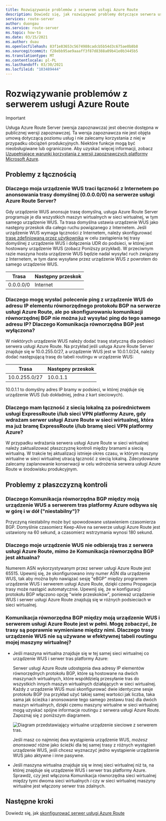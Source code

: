 ```yaml
---
title: Rozwiązywanie problemów z serwerem usługi Azure Route
description: Dowiedz się, jak rozwiązywać problemy dotyczące serwera usługi Azure Route.
services: route-server
author: duongau
ms.service: route-server
ms.topic: how-to
ms.date: 03/15/2021
ms.author: duau
ms.openlocfilehash: 83f1e83653c5674988cadcb5b54d3c675ae0b8b8
ms.sourcegitcommit: f28ebb95ae9aaaff3f87d8388a09b41e0b3445b5
ms.translationtype: MT
ms.contentlocale: pl-PL
ms.lasthandoff: 03/30/2021
ms.locfileid: "103489444"
---
```

# <a name="troubleshooting-azure-route-server-issues"></a>Rozwiązywanie problemów z serwerem usługi Azure Route

> [!IMPORTANT]
> Usługa Azure Route Server (wersja zapoznawcza) jest obecnie dostępna w publicznej wersji zapoznawczej.
> Ta wersja zapoznawcza nie jest objęta umową dotyczącą poziomu usług i nie zalecamy korzystania z niej w przypadku obciążeń produkcyjnych. Niektóre funkcje mogą być nieobsługiwane lub ograniczone.
> Aby uzyskać więcej informacji, zobacz [Uzupełniające warunki korzystania z wersji zapoznawczych platformy Microsoft Azure](https://azure.microsoft.com/support/legal/preview-supplemental-terms/).

## <a name="connectivity-issues"></a>Problemy z łącznością

### <a name="why-does-my-nva-lose-internet-connectivity-after-it-advertises-the-default-route-00000-to-azure-route-server"></a>Dlaczego moja urządzenie WUS traci łączność z Internetem po anonsowania trasy domyślnej (0.0.0.0/0) na serwerze usługi Azure Route Server?
Gdy urządzenie WUS anonsuje trasę domyślną, usługa Azure Route Server programuje je dla wszystkich maszyn wirtualnych w sieci wirtualnej, w tym samego urządzenie WUS. Ta trasa domyślna ustawia urządzenie WUS jako następny przeskok dla całego ruchu powiązanego z Internetem. Jeśli urządzenie WUS wymaga łączności z Internetem, należy skonfigurować [trasę zdefiniowaną przez użytkownika](../virtual-network/virtual-networks-udr-overview.md) w celu zastąpienia tej trasy domyślnej z urządzenie WUS i dołączenia UDR do podsieci, w której jest hostowany urządzenie WUS (zobacz Poniższy przykład). W przeciwnym razie maszyna hosta urządzenie WUS będzie nadal wysyłać ruch związany z Internetem, w tym dane wysyłane przez urządzenie WUS z powrotem do samego urządzenie WUS.

| Trasa | Następny przeskok |
|-------|----------|
| 0.0.0.0/0 | Internet |


### <a name="why-can-i-ping-from-my-nva-to-the-bgp-peer-ip-on-azure-route-server-but-after-i-set-up-the-bgp-peering-between-them-i-cant-ping-the-same-ip-anymore-why-does-the-bgp-peering-go-down"></a>Dlaczego mogę wysłać polecenie ping z urządzenie WUS do adresu IP elementu równorzędnego protokołu BGP na serwerze usługi Azure Route, ale po skonfigurowaniu komunikacji równorzędnej BGP nie można już wysyłać ping do tego samego adresu IP? Dlaczego Komunikacja równorzędna BGP jest wyłączona?

W niektórych urządzenie WUS należy dodać trasę statyczną dla podsieci serwera usługi Azure Route. Na przykład jeśli usługa Azure Route Server znajduje się w 10.0.255.0/27, a urządzenie WUS jest w 10.0.1.0/24, należy dodać następującą trasę do tabeli routingu w urządzenie WUS:

| Trasa | Następny przeskok |
|-------|----------|
| 10.0.255.0/27 | 10.0.1.1 |

10.0.1.1 to domyślny adres IP bramy w podsieci, w której znajduje się urządzenie WUS (lub dokładniej, jedna z kart sieciowych).

### <a name="why-do-i-lose-connectivity-to-my-on-premises-network-over-expressroute-andor-azure-vpn-when-im-deploying-azure-route-server-to-a-virtual-network-that-already-has-expressroute-gateway-andor-azure-vpn-gateway"></a>Dlaczego mam łączność z siecią lokalną za pośrednictwem usługi ExpressRoute i/lub sieci VPN platformy Azure, gdy wdrażam serwer usługi Azure Route w sieci wirtualnej, która ma już bramę ExpressRoute i/lub bramę sieci VPN platformy Azure?
W przypadku wdrażania serwera usługi Azure Route w sieci wirtualnej należy zaktualizować płaszczyznę kontroli między bramami a siecią wirtualną. W trakcie tej aktualizacji istnieje okres czasu, w którym maszyny wirtualne w sieci wirtualnej utracą łączność z siecią lokalną. Zdecydowanie zalecamy zaplanowanie konserwacji w celu wdrożenia serwera usługi Azure Route w środowisku produkcyjnym.  

## <a name="control-plane-issues"></a>Problemy z płaszczyzną kontroli

### <a name="why-is-the-bgp-peering-between-my-nva-and-the-azure-route-server-going-up-and-down-flapping"></a>Dlaczego Komunikacja równorzędna BGP między moją urządzenie WUS a serwerem tras platformy Azure odbywa się w górę i w dół ("niestabilny")?

Przyczyną niestabilny może być spowodowane ustawieniem czasomierza BGP. Domyślnie czasomierz Keep-Alive na serwerze usługi Azure Route jest ustawiony na 60 sekund, a czasomierz wstrzymania wynosi 180 sekund.

### <a name="why-does-my-nva-not-receive-routes-from-azure-route-server-even-though-the-bgp-peering-is-up"></a>Dlaczego moje urządzenie WUS nie odbierają tras z serwera usługi Azure Route, mimo że Komunikacja równorzędna BGP jest aktualna?

Numerem ASN wykorzystywanym przez serwer usługi Azure Route jest 65515. Upewnij się, że skonfigurowano inny numer ASN dla urządzenie WUS, tak aby można było nawiązać sesję "eBGP" między programem urządzenie WUS i serwerem usługi Azure Route, dzięki czemu Propagacja trasy może nastąpić automatycznie. Upewnij się, że w konfiguracji protokołu BGP włączono opcję "wiele przeskoków", ponieważ urządzenie WUS i serwer usługi Azure Route znajdują się w różnych podsieciach w sieci wirtualnej.

### <a name="the-bgp-peering-between-my-nva-and-azure-route-server-is-up-i-can-see-routes-exchanged-correctly-between-them-why-arent-the-nva-routes-in-the-effective-routing-table-of-my-vm"></a>Komunikacja równorzędna BGP między moją urządzenie WUS i serwerem usługi Azure Route jest w pełni. Mogę zobaczyć, że trasy są poprawnie wymieniane między nimi. Dlaczego trasy urządzenie WUS nie są używane w efektywnej tabeli routingu mojej maszyny wirtualnej? 

* Jeśli maszyna wirtualna znajduje się w tej samej sieci wirtualnej co urządzenie WUS i serwer tras platformy Azure:

     Serwer usługi Azure Route udostępnia dwa adresy IP elementów równorzędnych protokołu BGP, które są hostowane na dwóch maszynach wirtualnych, które współdzielą przesyłanie tras do wszystkich innych maszyn wirtualnych działających w sieci wirtualnej. Każdy z urządzenie WUS musi skonfigurować dwie identyczne sesje protokołu BGP (na przykład użyć takiej samej wartości jak liczba, taka sama jak ścieżka i anonsowanie tego samego zestawu tras) dla dwóch maszyn wirtualnych, dzięki czemu maszyny wirtualne w sieci wirtualnej mogą uzyskać spójne informacje routingu z serwera usługi Azure Route. Zapoznaj się z poniższym diagramem.

    ![Diagram przedstawiający wirtualne urządzenie sieciowe z serwerem tras.](./media/faq/network-virtual-appliances.png)

    Jeśli masz co najmniej dwa wystąpienia urządzenie WUS, *możesz anonsować* różne jako ścieżki dla tej samej trasy z różnych wystąpień urządzenie WUS, jeśli chcesz wyznaczyć jedno wystąpienie urządzenie WUS jako aktywne i inne pasywne.

* Jeśli maszyna wirtualna znajduje się w innej sieci wirtualnej niż ta, na której znajduje się urządzenie WUS i serwer tras platformy Azure. Sprawdź, czy jest włączona Komunikacja równorzędna sieci wirtualnej między tymi dwoma sieci wirtualnych *i* czy w sieci wirtualnej maszyny wirtualne jest włączony serwer tras zdalnych.

## <a name="next-steps"></a>Następne kroki

Dowiedz się, jak [skonfigurować serwer usługi Azure Route](quickstart-configure-route-server-powershell.md)
